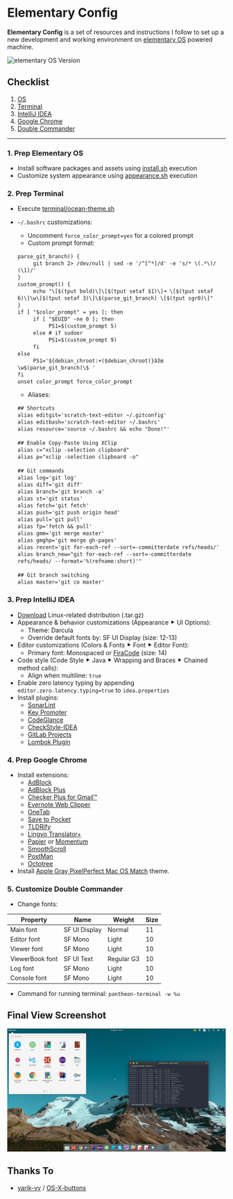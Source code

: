 # Elementary Config

**Elementary Config** is a set of resources and instructions I follow to set up a new development and working environment on  [elementary OS](https://elementary.io) powered machine.

![elementary OS Version](https://img.shields.io/badge/-0.4%20Loki-64b9f1.svg?logo=data%3Aimage%2Fpng%3Bbase64%2CiVBORw0KGgoAAAANSUhEUgAAAA4AAAAOCAYAAAAfSC3RAAABjUlEQVQ4T13SPcjPYRTG8c%2BFwWuJsJiYJCLEyqIICSmSSGGgDDIwCIW8FLJTYvESJvUYngkZKINVGURSSo9SnqNb91%2F%2F3NPvdzrfc65znRNDr6rm4igW9%2FAvTMR73EjyZZCewUdV7cBenMcntP%2FpeIQJOIU7Se435i%2FYobW922HMw8Ve9DJa8nNcw2iD0%2BXdwmbsajKTnBhSMqN32lJVrXNTcKCB5%2FAMb%2FESK5P8HALbjE%2BSbOzqVmFTAx8nadV2Yk2SY%2F8Ztg7Lk1zp4Hw8bOCjJFur6jQ%2BJGmy%2F76qmoJ7zbQk33vsLhY28EGSbVV1HGNJbvaEybiNq0le9VgzbjaWNvBpkk1VtQKXkqyrqkW4gHNJXndoDzZgNx408CxGkoxW1Qja0n%2FgSJLPVTULZzANh7CsFRiso%2B2oSWuujmE93mAmpnYl96uqOdzWsX9wANt78sEk41XVdrcAH5N861IbdL0dQpKHwyfX4H19rhf%2FrWQ1TuJWg%2F6d3JD9c9psWILfGMckvOtH%2FnWQ%2BwddkrYPQjXONwAAAABJRU5ErkJggg%3D%3D)

## Checklist

1. [OS](#1-prep-elementary-os)
2. [Terminal](#2-prep-terminal)
3. [IntelliJ IDEA](#3-prep-intellij-idea)
4. [Google Chrome](#4-prep-google-chrome)
5. [Double Commander](#5-customize-double-commander)

---

### 1. Prep Elementary OS

- Install software packages and assets using [install.sh](install.sh) execution
- Customize system appearance using [appearance.sh](appearance.sh) execution

### 2. Prep Terminal

- Execute [terminal/ocean-theme.sh](terminal/ocean-theme.sh)
- `~/.bashrc` customizations:
  - Uncomment `force_color_prompt=yes` for a colored prompt
  - Custom prompt format:

  ```
  parse_git_branch() {
       git branch 2> /dev/null | sed -e '/^[^*]/d' -e 's/* \(.*\)/ (\1)/'
  }
  custom_prompt() {
       echo "\[$(tput bold)\]\[$(tput setaf $1)\]➜ \[$(tput setaf 6)\]\w\[$(tput setaf 3)\]\$(parse_git_branch) \[$(tput sgr0)\]"
  }
  if [ "$color_prompt" = yes ]; then
       if [ "$EUID" -ne 0 ]; then
            PS1=$(custom_prompt 5)
       else # if sudoer
            PS1=$(custom_prompt 9)
       fi
  else
       PS1='${debian_chroot:+($debian_chroot)}âžœ \w$(parse_git_branch)\$ '
  fi
  unset color_prompt force_color_prompt  
  ```

  - Aliases:

  ```
  ## Shortcuts
  alias editgit='scratch-text-editor ~/.gitconfig'
  alias editbash='scratch-text-editor ~/.bashrc'
  alias resource='source ~/.bashrc && echo "Done!"'

  ## Enable Copy-Paste Using XClip
  alias c="xclip -selection clipboard"
  alias p="xclip -selection clipboard -o"   

  ## Git commands
  alias log='git log'
  alias diff='git diff'
  alias branch='git branch -a'
  alias st='git status'
  alias fetch='git fetch'
  alias push='git push origin head'
  alias pull='git pull'
  alias fp='fetch && pull'
  alias gmm='git merge master'
  alias gmghp='git merge gh-pages'
  alias recent='git for-each-ref --sort=-committerdate refs/heads/'
  alias branch_new="git for-each-ref --sort=-committerdate refs/heads/ --format='%(refname:short)'"

  ## Git branch switching
  alias master='git co master'
  ```

### 3. Prep IntelliJ IDEA

- [Download](https://www.jetbrains.com/idea/specials/idea/idea.html) Linux-related distribution (.tar.gz)
- Appearance & behavior customizations (Appearance ⯈ UI Options):
  - Theme: Darcula
  - Override default fonts by: SF UI Display (size: 12-13)
- Editor customizations (Colors & Fonts ⯈ Font ⯈ Editor Font):
  - Primary font: Monospaced or [FiraCode](https://github.com/tonsky/FiraCode) (size: 14)
- Code style (Code Style ⯈ Java ⯈ Wrapping and Braces ⯈ Chained method calls):
  - Align when multiline: `true`
- Enable zero latency typing by appending `editor.zero.latency.typing=true` to `idea.properties`
- Install plugins:
  - [SonarLint](https://plugins.jetbrains.com/plugin/7973)
  - [Key Promoter](https://plugins.jetbrains.com/plugin/4455)
  - [CodeGlance](https://plugins.jetbrains.com/plugin/7275)
  - [CheckStyle-IDEA](https://plugins.jetbrains.com/plugin/1065)
  - [GitLab Projects](https://plugins.jetbrains.com/plugin/7975)
  - [Lombok Plugin](https://plugins.jetbrains.com/plugin/6317)

### 4. Prep Google Chrome

- Install extensions:
  - [AdBlock](https://chrome.google.com/webstore/detail/adblock/gighmmpiobklfepjocnamgkkbiglidom?utm_source=chrome-app-launcher-info-dialog)
  - [AdBlock Plus](https://chrome.google.com/webstore/detail/adblock-plus/cfhdojbkjhnklbpkdaibdccddilifddb?utm_source=chrome-app-launcher-info-dialog)
  - [Checker Plus for Gmail™](https://chrome.google.com/webstore/detail/checker-plus-for-gmail/oeopbcgkkoapgobdbedcemjljbihmemj?utm_source=chrome-app-launcher-info-dialog)
  - [Evernote Web Clipper](https://chrome.google.com/webstore/detail/evernote-web-clipper/pioclpoplcdbaefihamjohnefbikjilc?utm_source=chrome-app-launcher-info-dialog)
  - [OneTab](https://chrome.google.com/webstore/detail/onetab/chphlpgkkbolifaimnlloiipkdnihall?utm_source=chrome-app-launcher-info-dialog)
  - [Save to Pocket](https://chrome.google.com/webstore/detail/save-to-pocket/niloccemoadcdkdjlinkgdfekeahmflj?utm_source=chrome-app-launcher-info-dialog)
  - [TLDRify](https://chrome.google.com/webstore/detail/tldrify/dbphpdgmhigmaepjklmklmlcoinihjdo?utm_source=chrome-app-launcher-info-dialog)
  - [Lingvo Translator+](https://chrome.google.com/webstore/detail/lingvo-translator%20/gjceecgpmolmpdeidmfehcfepdfmmffl?utm_source=chrome-app-launcher-info-dialog)
  - [Papier](https://chrome.google.com/webstore/detail/papier/hhjeaokafplhjoogdemakihhdhffacia) or [Momentum](https://chrome.google.com/webstore/detail/momentum/laookkfknpbbblfpciffpaejjkokdgca?utm_source=chrome-app-launcher-info-dialog)
  - [SmoothScroll](https://chrome.google.com/webstore/detail/smoothscroll/nbokbjkabcmbfdlbddjidfmibcpneigj?utm_source=chrome-app-launcher-info-dialog)
  - [PostMan](https://chrome.google.com/webstore/detail/postman/fhbjgbiflinjbdggehcddcbncdddomop?utm_source=chrome-app-launcher-info-dialog)
  - [Octotree](https://chrome.google.com/webstore/detail/octotree/bkhaagjahfmjljalopjnoealnfndnagc?utm_source=chrome-app-launcher-info-dialog)
- Install [Apple Gray PixelPerfect Mac OS Match](https://chrome.google.com/webstore/detail/apple-gray-pixelperfect-m/oknopifggnllajnlkbomjflgbgjhpaej) theme.

### 5. Customize Double Commander

- Change fonts:

| Property        | Name          | Weight     | Size |
|-----------------|---------------|------------|------|
| Main font       | SF UI Display | Normal     | 11   |
| Editor font     | SF Mono       | Light      | 10   |
| Viewer font     | SF Mono       | Light      | 10   |
| ViewerBook font | SF UI Text    | Regular G3 | 10   |
| Log font        | SF Mono       | Light      | 10   |
| Console font    | SF Mono       | Light      | 10   |

- Command for running terminal: `pantheon-terminal -w %u`

## Final View Screenshot

![screenshot](final-view.png)

## Thanks To

- [yarik-vv](https://github.com/yarik-vv) / [OS-X-buttons](https://github.com/yarik-vv/OS-X-buttons)
